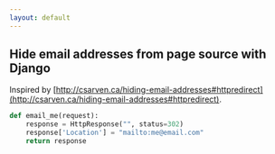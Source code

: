 ```yaml
---
layout: default
---
```


## Hide email addresses from page source with Django

Inspired by [http://csarven.ca/hiding-email-addresses#httpredirect](http://csarven.ca/hiding-email-addresses#httpredirect).

~~~py
def email_me(request):
    response = HttpResponse("", status=302)
    response['Location'] = "mailto:me@email.com"
    return response
~~~
